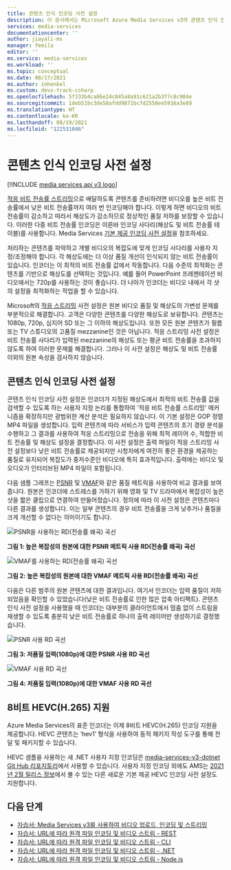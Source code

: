 ```yaml
---
title: 콘텐츠 인식 인코딩 사전 설정
description: 이 문서에서는 Microsoft Azure Media Services v3의 콘텐츠 인식 인코딩에 대해 설명합니다.
services: media-services
documentationcenter: ''
author: jiayali-ms
manager: femila
editor: ''
ms.service: media-services
ms.workload: ''
ms.topic: conceptual
ms.date: 08/17/2021
ms.author: inhenkel
ms.custom: devx-track-csharp
ms.openlocfilehash: 5f333b4ca86e24c845a8a91c621a2b3f7c8c984e
ms.sourcegitcommit: 1deb51bc3de58afdd9871bc7d2558ee5916a3e89
ms.translationtype: HT
ms.contentlocale: ko-KR
ms.lasthandoff: 08/19/2021
ms.locfileid: "122531046"
---
```

# <a name="content-aware-encoding-preset"></a>콘텐츠 인식 인코딩 사전 설정

[!INCLUDE [media services api v3 logo](./includes/v3-hr.md)]

[적응 비트 전송률 스트리밍](https://en.wikipedia.org/wiki/Adaptive_bitrate_streaming)으로 배달하도록 콘텐츠를 준비하려면 비디오를 높은 비트 전송률에서 낮은 비트 전송률까지 여러 번 인코딩해야 합니다. 이렇게 하면 비디오의 비트 전송률이 감소하고 따라서 해상도가 감소하므로 정상적인 품질 저하를 보장할 수 있습니다. 이러한 다중 비트 전송률 인코딩은 이른바 인코딩 사다리(해상도 및 비트 전송률 테이블)를 사용합니다. Media Services [기본 제공 인코딩 사전 설정](/rest/api/media/transforms/createorupdate#encodernamedpreset)을 참조하세요.

처리하는 콘텐츠를 파악하고 개별 비디오의 복잡도에 맞게 인코딩 사다리를 사용자 지정/조정해야 합니다. 각 해상도에는 더 이상 품질 개선이 인식되지 않는 비트 전송률이 있습니다. 인코더는 이 최적의 비트 전송률 값에서 작동합니다. 다음 수준의 최적화는 콘텐츠를 기반으로 해상도를 선택하는 것입니다. 예를 들어 PowerPoint 프레젠테이션 비디오에서는 720p를 사용하는 것이 좋습니다. 더 나아가 인코더는 비디오 내에서 각 샷의 설정을 최적화하는 작업을 할 수 있습니다. 

Microsoft의 [적응 스트리밍](encode-autogen-bitrate-ladder.md) 사전 설정은 원본 비디오 품질 및 해상도의 가변성 문제를 부분적으로 해결합니다. 고객은 다양한 콘텐츠를 다양한 해상도로 보유합니다. 콘텐츠는 1080p, 720p, 심지어 SD 또는 그 이하의 해상도입니다. 또한 모든 원본 콘텐츠가 필름 또는 TV 스튜디오의 고품질 mezzanine인 것은 아닙니다. 적응 스트리밍 사전 설정은 비트 전송률 사다리가 입력된 mezzanine의 해상도 또는 평균 비트 전송률을 초과하지 않도록 하여 이러한 문제를 해결합니다. 그러나 이 사전 설정은 해상도 및 비트 전송률 이외의 원본 속성을 검사하지 않습니다.

## <a name="the-content-aware-encoding-preset"></a>콘텐츠 인식 인코딩 사전 설정

콘텐츠 인식 인코딩 사전 설정은 인코더가 지정된 해상도에서 최적의 비트 전송률 값을 검색할 수 있도록 하는 사용자 지정 논리를 통합하여 '적응 비트 전송률 스트리밍' 메커니즘을 확장하지만 광범위한 계산 분석은 필요하지 않습니다. 이 기본 설정은 GOP 정렬 MP4 파일을 생성합니다. 입력 콘텐츠에 따라 서비스가 입력 콘텐츠의 초기 경량 분석을 수행하고 그 결과를 사용하여 적응 스트리밍으로 전송을 위해 최적 레이어 수, 적합한 비트 전송률 및 해상도 설정을 결정합니다. 이 사전 설정은 출력 파일이 적응 스트리밍 사전 설정보다 낮은 비트 전송률로 제공되지만 시청자에게 여전히 좋은 환경을 제공하는 품질로 유지되어 복잡도가 중저수준인 비디오에 특히 효과적입니다. 출력에는 비디오 및 오디오가 인터리브된 MP4 파일이 포함됩니다.

다음 샘플 그래프는 [PSNR](https://en.wikipedia.org/wiki/Peak_signal-to-noise_ratio) 및 [VMAF](https://en.wikipedia.org/wiki/Video_Multimethod_Assessment_Fusion)와 같은 품질 메트릭을 사용하여 비교 결과를 보여 줍니다. 원본은 인코더에 스트레스를 가하기 위해 영화 및 TV 드라마에서 복잡성이 높은 샷을 짧은 클립으로 연결하여 만들어졌습니다. 정의에 따라 이 사전 설정은 콘텐츠마다 다른 결과를 생성합니다. 이는 일부 콘텐츠의 경우 비트 전송률을 크게 낮추거나 품질을 크게 개선할 수 없다는 의미이기도 합니다.

![PSNR을 사용하는 RD(전송률 왜곡) 곡선](media/encode-content-aware-concept/msrv1.png)

**그림 1: 높은 복잡성의 원본에 대한 PSNR 메트릭 사용 RD(전송률 왜곡) 곡선**

![VMAF를 사용하는 RD(전송률 왜곡) 곡선](media/encode-content-aware-concept/msrv2.png)

**그림 2: 높은 복잡성의 원본에 대한 VMAF 메트릭 사용 RD(전송률 왜곡) 곡선**

다음은 다른 범주의 원본 콘텐츠에 대한 결과입니다. 여기서 인코더는 입력 품질이 저하되었음을 확인할 수 있었습니다(낮은 비트 전송률로 인한 많은 압축 아티팩트). 콘텐츠 인식 사전 설정을 사용했을 때 인코더는 대부분의 클라이언트에서 멈춤 없이 스트림을 재생할 수 있도록 충분히 낮은 비트 전송률로 하나의 출력 레이어만 생성하기로 결정했습니다.

![PSNR 사용 RD 곡선](media/encode-content-aware-concept/msrv3.png)

**그림 3: 저품질 입력(1080p)에 대한 PSNR 사용 RD 곡선**

![VMAF 사용 RD 곡선](media/encode-content-aware-concept/msrv4.png)

**그림 4: 저품질 입력(1080p)에 대한 VMAF 사용 RD 곡선**

## <a name="8-bit-hevc-h265-support"></a>8비트 HEVC(H.265) 지원

Azure Media Services의 표준 인코더는 이제 8비트 HEVC(H.265) 인코딩 지원을 제공합니다. HEVC 콘텐츠는 ‘hev1’ 형식을 사용하여 동적 패키지 작성 도구를 통해 전달 및 패키지할 수 있습니다.

HEVC 샘플을 사용하는 새 .NET 사용자 지정 인코딩은 [media-services-v3-dotnet Git Hub 리포지토리](https://github.com/Azure-Samples/media-services-v3-dotnet/tree/main/VideoEncoding/Encoding_HEVC)에서 사용할 수 있습니다. 사용자 지정 인코딩 외에도 AMS는 [2021년 2월 릴리스 정보](https://docs.microsoft.com/azure/media-services/latest/release-notes#february-2021)에서 볼 수 있는 다른 새로운 기본 제공 HEVC 인코딩 사전 설정도 지원합니다.
  
## <a name="next-steps"></a>다음 단계

* [자습서: Media Services v3를 사용하여 비디오 업로드, 인코딩 및 스트리밍](stream-files-tutorial-with-api.md)
* [자습서: URL에 따라 원격 파일 인코딩 및 비디오 스트림 - REST](stream-files-tutorial-with-rest.md)
* [자습서: URL에 따라 원격 파일 인코딩 및 비디오 스트림 - CLI](stream-files-cli-quickstart.md)
* [자습서: URL에 따라 원격 파일 인코딩 및 비디오 스트림 - .NET](stream-files-dotnet-quickstart.md)
* [자습서: URL에 따라 원격 파일 인코딩 및 비디오 스트림 - Node.js](stream-files-nodejs-quickstart.md)
